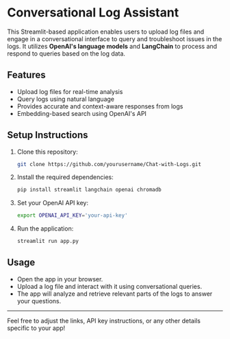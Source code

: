 # Conversational Log Assistant

This Streamlit-based application enables users to upload log files and engage in a conversational interface to query and troubleshoot issues in the logs. It utilizes **OpenAI's language models** and **LangChain** to process and respond to queries based on the log data.

## Features

- Upload log files for real-time analysis
- Query logs using natural language
- Provides accurate and context-aware responses from logs
- Embedding-based search using OpenAI's API

## Setup Instructions

1. Clone this repository:
   ```bash
   git clone https://github.com/yourusername/Chat-with-Logs.git
   ```

2. Install the required dependencies:
   ```bash
   pip install streamlit langchain openai chromadb
   ```

3. Set your OpenAI API key:
   ```bash
   export OPENAI_API_KEY='your-api-key'
   ```

4. Run the application:
   ```bash
   streamlit run app.py
   ```

## Usage

- Open the app in your browser.
- Upload a log file and interact with it using conversational queries.
- The app will analyze and retrieve relevant parts of the logs to answer your questions.

---

Feel free to adjust the links, API key instructions, or any other details specific to your app!
